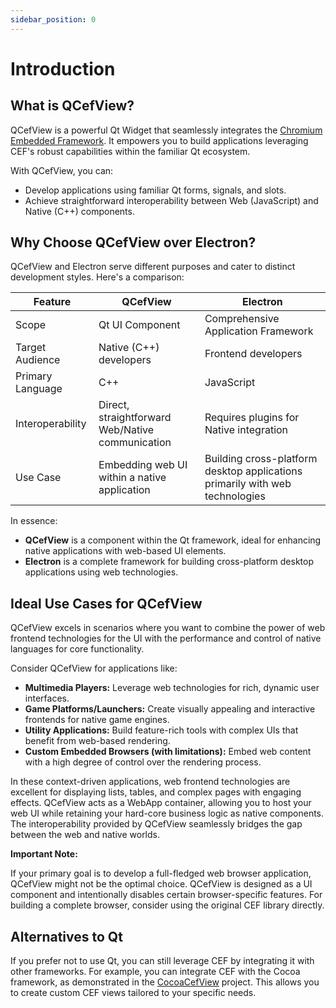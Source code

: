 ```yaml
---
sidebar_position: 0
---
```


# Introduction

## What is QCefView?

QCefView is a powerful Qt Widget that seamlessly integrates the [Chromium Embedded Framework](https://bitbucket.org/chromiumembedded). It empowers you to build applications leveraging CEF's robust capabilities within the familiar Qt ecosystem.

With QCefView, you can:

-   Develop applications using familiar Qt forms, signals, and slots.
-   Achieve straightforward interoperability between Web (JavaScript) and Native (C++) components.

## Why Choose QCefView over Electron?

QCefView and Electron serve different purposes and cater to distinct development styles. Here's a comparison:

| Feature          | QCefView                                                                 | Electron                                                                   |
| ---------------- | ------------------------------------------------------------------------ | -------------------------------------------------------------------------- |
| Scope            | Qt UI Component                                                          | Comprehensive Application Framework                                        |
| Target Audience  | Native (C++) developers                                                  | Frontend developers                                                        |
| Primary Language | C++                                                                      | JavaScript                                                                 |
| Interoperability | Direct, straightforward Web/Native communication                         | Requires plugins for Native integration                                      |
| Use Case         | Embedding web UI within a native application                             | Building cross-platform desktop applications primarily with web technologies |

In essence:

-   **QCefView** is a component within the Qt framework, ideal for enhancing native applications with web-based UI elements.
-   **Electron** is a complete framework for building cross-platform desktop applications using web technologies.

## Ideal Use Cases for QCefView

QCefView excels in scenarios where you want to combine the power of web frontend technologies for the UI with the performance and control of native languages for core functionality.

Consider QCefView for applications like:

-   **Multimedia Players:** Leverage web technologies for rich, dynamic user interfaces.
-   **Game Platforms/Launchers:** Create visually appealing and interactive frontends for native game engines.
-   **Utility Applications:** Build feature-rich tools with complex UIs that benefit from web-based rendering.
-   **Custom Embedded Browsers (with limitations):** Embed web content with a high degree of control over the rendering process.

In these context-driven applications, web frontend technologies are excellent for displaying lists, tables, and complex pages with engaging effects. QCefView acts as a WebApp container, allowing you to host your web UI while retaining your hard-core business logic as native components. The interoperability provided by QCefView seamlessly bridges the gap between the web and native worlds.

**Important Note:**

If your primary goal is to develop a full-fledged web browser application, QCefView might not be the optimal choice. QCefView is designed as a UI component and intentionally disables certain browser-specific features. For building a complete browser, consider using the original CEF library directly.

## Alternatives to Qt

If you prefer not to use Qt, you can still leverage CEF by integrating it with other frameworks. For example, you can integrate CEF with the Cocoa framework, as demonstrated in the [CocoaCefView](https://github.com/CefView/CocoaCefView) project. This allows you to create custom CEF views tailored to your specific needs.

